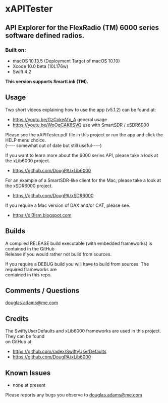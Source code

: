 # xAPITester
## API Explorer for the FlexRadio (TM) 6000 series software defined radios.

### Built on:
*  macOS 10.13.5 (Deployment Target of macOS 10.10)
*  Xcode 10.0 beta (10L176w)
*  Swift 4.2


**This version supports SmartLink (TM).**


## Usage

Two short videos explaining how to use the app (v5.1.2) can be found at:

* https://youtu.be/GzCokeAfx_A            general usage
* https://youtu.be/WoOqCAK8SVQ        use with SmartSDR / xSDR6000

Please see the xAPITester.pdf file in this project or run the app and click the HELP menu choice.  
(---- somewhat out of date but still useful----)  

If you want to learn more about the 6000 series API, please take a look at the xLib6000 project. 

* https://github.com/DougPA/xLib6000

For an example of a SmartSDR-like client for the Mac, please take a look at the xSDR6000 project.

* https://github.com/DougPA/xSDR6000

If you require a Mac version of DAX and/or CAT, please see.

* https://dl3lsm.blogspot.com


## Builds

A compiled RELEASE build executable (with  embedded frameworks) is contained in the GitHub  
Release if you would rather not build from sources.  

If you require a DEBUG build you will have to build from sources. The required frameworks are   
contained in this repo.


## Comments / Questions

douglas.adams@me.com


## Credits

The SwiftyUserDefaults and xLib6000 frameworks are used in this project. They can be found  
on GitHub at:  

* https://github.com/radex/SwiftyUserDefaults  
* https://github.com/DougPA/xLib6000  


## Known Issues

* none at present

Please reports any bugs you observe to douglas.adams@me.com
